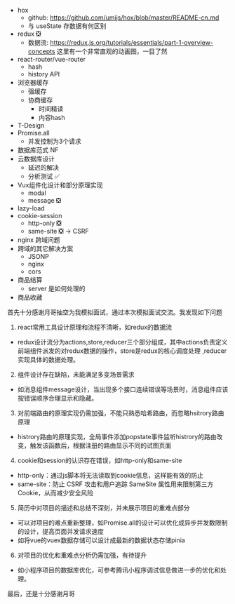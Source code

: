 + hox
    + github: <https://github.com/umijs/hox/blob/master/README-cn.md>
    + 与 useState 存数据有何区别
+ redux ❎
    + 数据流: <https://redux.js.org/tutorials/essentials/part-1-overview-concepts> 这里有一个非常直观的动画图，一目了然
+ react-router/vue-router
    + hash
    + history API
+ 浏览器缓存
    + 强缓存
    + 协商缓存
        + 时间精读
        + 内容hash
+ T-Design
+ Promise.all
    + 并发控制为3个请求
+ 数据库范式 NF
+ 云数据库设计
    + 延迟的解决
    + 分析测试 ✅
+ Vux组件化设计和部分原理实现
    + modal
    + message ❎
+ lazy-load
+ cookie-session
    + http-only ❎
    + same-site ❎ -> CSRF
+ nginx 跨域问题
+ 跨域的其它解决方案
    + JSONP
    + nginx
    + cors
+ 商品结算
    + server 是如何处理的
+ 商品收藏

首先十分感谢月哥抽空为我模拟面试，通过本次模拟面试交流。我发现如下问题

1. react常用工具设计原理和流程不清晰，如redux的数据流
  + redux设计流分为actions,store,reducer三个部分组成，其中actions负责定义前端组件派发的对redux数据的操作，store是redux的核心调度处理
  ,reducer实现具体的数据处理。
2. 组件设计存在缺陷，未能满足多变场景需求
  + 如消息组件message设计，当出现多个接口连续错误等场景时，消息组件应该按错误顺序合理显示和隐藏。
3. 对前端路由的原理实现仍需加强，不能只熟悉哈希路由，而忽略hsitrory路由原理
  + histrory路由的原理实现，全局事件添加popstate事件监听histrory的路由改变，触发该函数后，根据注册的路由显示不同的试图页面
4. cookie和session的认识存在错误，如http-only和same-site
 + http-only：通过js脚本将无法读取到cookie信息，这样能有效的防止
 + same-site：防止 CSRF 攻击和用户追踪 SameSite 属性用来限制第三方 Cookie，从而减少安全风险
5. 简历中对项目的描述和总结不深刻，并未展示项目的重难点部分
 + 可以对项目的难点重新整理，如Promise.all的设计可以优化成异步并发数限制的设计，提高页面并发请求速度
 + 如将vue的vuex数据存储可以设计成最新的数据状态存储pinia
6. 对项目的优化和重难点分析仍需加强，有待提升
 + 如小程序项目的数据库优化，可参考腾讯小程序调试信息做进一步的优化和处理。

最后，还是十分感谢月哥
